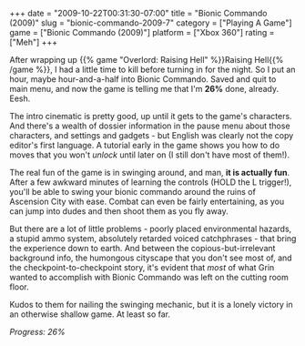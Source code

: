 +++
date = "2009-10-22T00:31:30-07:00"
title = "Bionic Commando (2009)"
slug = "bionic-commando-2009-7"
category = ["Playing A Game"]
game = ["Bionic Commando (2009)"]
platform = ["Xbox 360"]
rating = ["Meh"]
+++

After wrapping up {{% game "Overlord: Raising Hell" %}}Raising Hell{{% /game %}}, I had a little time to kill before turning in for the night.  So I put an hour, maybe hour-and-a-half into Bionic Commando.  Saved and quit to main menu, and now the game is telling me that I'm <b>26%</b> done, already.  Eesh.

The intro cinematic is pretty good, up until it gets to the game's characters.  And there's a wealth of dossier information in the pause menu about those characters, and settings and gadgets - but English was clearly not the copy editor's first language.  A tutorial early in the game shows you how to do moves that you won't <i>unlock</i> until later on (I still don't have most of them!).

The real fun of the game is in swinging around, and man, <b>it is actually fun</b>.  After a few awkward minutes of learning the controls (HOLD the L trigger!), you'll be able to swing your bionic commando around the ruins of Ascension City with ease.  Combat can even be fairly entertaining, as you can jump into dudes and then shoot them as you fly away.

But there are a lot of little problems - poorly placed environmental hazards, a stupid ammo system, absolutely retarded voiced catchphrases - that bring the experience down to earth.  And between the copious-but-irrelevant background info, the humongous cityscape that you don't see most of, and the checkpoint-to-checkpoint story, it's evident that <i>most</i> of what Grin wanted to accomplish with Bionic Commando was left on the cutting room floor.

Kudos to them for nailing the swinging mechanic, but it is a lonely victory in an otherwise shallow game.  At least so far.

<i>Progress: 26%</i>